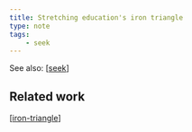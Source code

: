 ```yaml
---
title: Stretching education's iron triangle
type: note
tags:
    - seek
--- 
```


See also: [[seek]]

## Related work

[[iron-triangle]]


[//begin]: # "Autogenerated link references for markdown compatibility"
[seek]: seek "Seek"
[iron-triangle]: ../sense/Design/iron-triangle "Iron Triangle"
[//end]: # "Autogenerated link references"